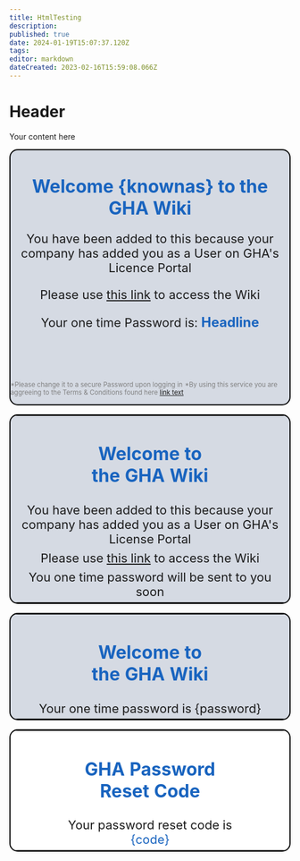 ```yaml
---
title: HtmlTesting
description: 
published: true
date: 2024-01-19T15:07:37.120Z
tags: 
editor: markdown
dateCreated: 2023-02-16T15:59:08.066Z
---
```


# Header
Your content here


<style>
  .border-5 {
    border-width: 5px !important;
  }
</style>



<div style="background-color:#d5dae3;border-radius: 15px;border: 2px solid black;">

<h1 style = "text-align:center; font-size: 32px;color:#1964bf;">Welcome {knownas} to the GHA Wiki</h1>

  
<p style = "text-align: center;font-size: 22px;"> You have been added to this because your company has added you as a User on GHA's Licence Portal</p>
<p style = "text-align: center;font-size: 22px;"> Please use <a href="https://wiki.ghahosted.com">this link</a> to access the Wiki</p>
<p style= "text-align:center;font-size: 22px;"> Your one time Password is: <b style = "font-size: 24px;color:#1964bf">Headline</b></p>

  
  
  <br>
  <br>
  <br>
  
<small style= "color:grey"> *Please change it to a secure Password upon logging in</small>
<small style= "color:grey"> *By using this service you are aggreeing to the Terms & Conditions found here <a href="url">link text</a> </small>
  
  
</div>




<div>
<table style="background-color:#d5dae3;border-radius: 15px;border: 2px solid black;">
  <tr style="border-style: none;">
    <th style="width:25%"> </th>
    <th style="color:#1964bf;text-align:center;"> <h1>Welcome to the GHA Wiki</h1></th>
    <th style="width:25%"> </th>
  </tr>
  <tr style="border-style: none;">
    <td  style="text-align:center;font-size: 22px;" colspan="3">You have been added to this because your company has added you as a User on GHA's License Portal</td>
  </tr>
    <tr style="border-style: none;">
    <td style="text-align:center;font-size: 22px;" colspan="3">Please use <a href="https://wiki.ghahosted.com">this link</a> to access the Wiki</td>
  </tr>
    <tr style="border-style: none;">
    <td style="text-align:center;font-size: 22px;" colspan="3">You one time password will be sent to you soon</td>
  </tr>
</table>
</div>

<div>
<table style="background-color:#d5dae3;border-radius: 15px;border: 2px solid black;">
  <tr style="border-style: none;">
    <th style="width:25%"> </th>
    <th style="color:#1964bf;text-align:center;"> <h1>Welcome to the GHA Wiki</h1></th>
    <th style="width:25%"> </th>
  </tr>

   <tr style="border-style: none;">
    <td style="text-align:center;font-size: 22px;" colspan="3">Your one time password is {password}</td>
  </tr>
</table>
</div>


<div>
  <table style="background-color:#ffffff;border-radius: 15px;border: 2px solid black;">
  <tr style="border-style: none;">
    <th style="width:25%"> </th>
    <th style="color:#1964bf;text-align:center;"> <h1>GHA Password Reset Code</h1></th>
    <th style="width:25%"> </th>
  </tr>

   <tr style="border-style: none;">
    <td style="text-align:center;font-size: 22px;" colspan="3">Your password reset code is <div style="color:#1964bf">{code}</div></td>
  </tr>
</table>
</div>

